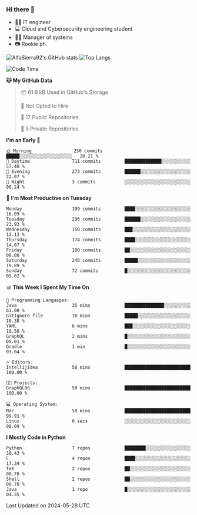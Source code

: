### Hi there 👋
- 👨‍💻 IT engineer
- 💻 Cloud and Cybersecurity engineering student
- 👨‍💼 Manager of systems
- 📷 Rookie ph.


![AlfaSierra92's GitHub stats](https://github-readme-stats.vercel.app/api?username=AlfaSierra92&theme=nord)
![Top Langs](https://github-readme-stats.vercel.app/api/top-langs/?username=AlfaSierra92&theme=nord&layout=compact)

<!--START_SECTION:waka-->
![Code Time](http://img.shields.io/badge/Code%20Time-114%20hrs%202%20mins-blue)

**🐱 My GitHub Data** 

> 📦 61.6 kB Used in GitHub's Storage 
 > 
> 🚫 Not Opted to Hire
 > 
> 📜 17 Public Repositories 
 > 
> 🔑 5 Private Repositories 
 > 
**I'm an Early 🐤** 

```text
🌞 Morning                250 commits         █████░░░░░░░░░░░░░░░░░░░░   20.21 % 
🌆 Daytime                711 commits         ██████████████░░░░░░░░░░░   57.48 % 
🌃 Evening                273 commits         ██████░░░░░░░░░░░░░░░░░░░   22.07 % 
🌙 Night                  3 commits           ░░░░░░░░░░░░░░░░░░░░░░░░░   00.24 % 
```
📅 **I'm Most Productive on Tuesday** 

```text
Monday                   199 commits         ████░░░░░░░░░░░░░░░░░░░░░   16.09 % 
Tuesday                  296 commits         ██████░░░░░░░░░░░░░░░░░░░   23.93 % 
Wednesday                150 commits         ███░░░░░░░░░░░░░░░░░░░░░░   12.13 % 
Thursday                 174 commits         ████░░░░░░░░░░░░░░░░░░░░░   14.07 % 
Friday                   100 commits         ██░░░░░░░░░░░░░░░░░░░░░░░   08.08 % 
Saturday                 246 commits         █████░░░░░░░░░░░░░░░░░░░░   19.89 % 
Sunday                   72 commits          █░░░░░░░░░░░░░░░░░░░░░░░░   05.82 % 
```


📊 **This Week I Spent My Time On** 

```text
💬 Programming Languages: 
Java                     35 mins             ███████████████░░░░░░░░░░   61.00 % 
GitIgnore file           10 mins             █████░░░░░░░░░░░░░░░░░░░░   18.38 % 
YAML                     6 mins              ███░░░░░░░░░░░░░░░░░░░░░░   10.50 % 
GraphQL                  2 mins              █░░░░░░░░░░░░░░░░░░░░░░░░   05.01 % 
Gradle                   1 min               █░░░░░░░░░░░░░░░░░░░░░░░░   03.04 % 

🔥 Editors: 
Intellijidea             58 mins             █████████████████████████   100.00 % 

🐱‍💻 Projects: 
GraphQL06                58 mins             █████████████████████████   100.00 % 

💻 Operating System: 
Mac                      58 mins             █████████████████████████   99.91 % 
Linux                    0 secs              ░░░░░░░░░░░░░░░░░░░░░░░░░   00.09 % 
```

**I Mostly Code in Python** 

```text
Python                   7 repos             ████████░░░░░░░░░░░░░░░░░   30.43 % 
C                        4 repos             ████░░░░░░░░░░░░░░░░░░░░░   17.39 % 
TeX                      2 repos             ██░░░░░░░░░░░░░░░░░░░░░░░   08.70 % 
Shell                    2 repos             ██░░░░░░░░░░░░░░░░░░░░░░░   08.70 % 
Java                     1 repo              █░░░░░░░░░░░░░░░░░░░░░░░░   04.35 % 
```




 Last Updated on 2024-05-28 UTC
<!--END_SECTION:waka-->

<!--
**AlfaSierra92/AlfaSierra92** is a ✨ _special_ ✨ repository because its `README.md` (this file) appears on your GitHub profile.

Here are some ideas to get you started:

- 🔭 I’m currently working on ...
- 🌱 I’m currently learning ...
- 👯 I’m looking to collaborate on ...
- 🤔 I’m looking for help with ...
- 💬 Ask me about ...
- 📫 How to reach me: ...
- 😄 Pronouns: ...
- ⚡ Fun fact: ...
-->
